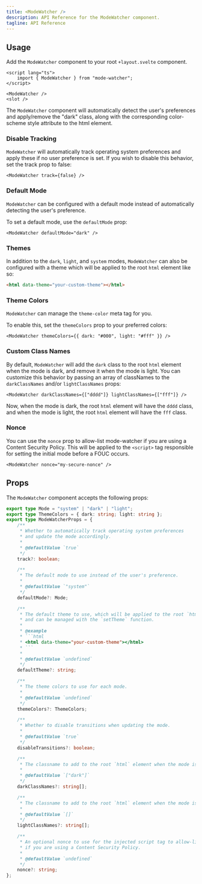 ```yaml
---
title: <ModeWatcher />
description: API Reference for the ModeWatcher component.
tagline: API Reference
---
```


<script>
	import { Callout } from '$lib/components'
</script>

## Usage

Add the `ModeWatcher` component to your root `+layout.svelte` component.

```svelte title="src/routes/+layout.svelte"
<script lang="ts">
	import { ModeWatcher } from "mode-watcher";
</script>

<ModeWatcher />
<slot />
```

The `ModeWatcher` component will automatically detect the user's preferences and apply/remove the "dark" class, along with the corresponding color-scheme style attribute to the html element.

### Disable Tracking

`ModeWatcher` will automatically track operating system preferences and apply these if no user preference is set. If you wish to disable this behavior, set the track prop to false:

```svelte
<ModeWatcher track={false} />
```

### Default Mode

`ModeWatcher` can be configured with a default mode instead of automatically detecting the user's preference.

To set a default mode, use the `defaultMode` prop:

```svelte
<ModeWatcher defaultMode="dark" />
```

### Themes

In addition to the `dark`, `light`, and `system` modes, `ModeWatcher` can also be configured with a theme which will be applied to the root `html` element like so:

```html
<html data-theme="your-custom-theme"></html>
```

### Theme Colors

`ModeWatcher` can manage the `theme-color` meta tag for you.

To enable this, set the `themeColors` prop to your preferred colors:

```svelte
<ModeWatcher themeColors={{ dark: "#000", light: "#fff" }} />
```

### Custom Class Names

By default, `ModeWatcher` will add the `dark` class to the root `html` element when the mode is dark, and remove it when the mode is light. You can customize this behavior by passing an array of classNames to the `darkClassNames` and/or `lightClassNames` props:

```svelte
<ModeWatcher darkClassNames={["dddd"]} lightClassNames={["fff"]} />
```

Now, when the mode is dark, the root `html` element will have the `dddd` class, and when the mode is light, the root `html` element will have the `fff` class.

### Nonce

You can use the `nonce` prop to allow-list mode-watcher if you are using a Content Security Policy. This will be applied to the `<script>` tag responsible for setting the initial mode before a FOUC occurs.

```svelte
<ModeWatcher nonce="my-secure-nonce" />
```

## Props

The `ModeWatcher` component accepts the following props:

````ts
export type Mode = "system" | "dark" | "light";
export type ThemeColors = { dark: string; light: string };
export type ModeWatcherProps = {
	/**
	 * Whether to automatically track operating system preferences
	 * and update the mode accordingly.
	 *
	 * @defaultValue `true`
	 */
	track?: boolean;

	/**
	 * The default mode to use instead of the user's preference.
	 *
	 * @defaultValue `"system"`
	 */
	defaultMode?: Mode;

	/**
	 * The default theme to use, which will be applied to the root `html` element
	 * and can be managed with the `setTheme` function.
	 *
	 * @example
	 * ```html
	 * <html data-theme="your-custom-theme"></html>
	 * ```
	 *
	 * @defaultValue `undefined`
	 */
	defaultTheme?: string;

	/**
	 * The theme colors to use for each mode.
	 *
	 * @defaultValue `undefined`
	 */
	themeColors?: ThemeColors;

	/**
	 * Whether to disable transitions when updating the mode.
	 *
	 * @defaultValue `true`
	 */
	disableTransitions?: boolean;

	/**
	 * The classname to add to the root `html` element when the mode is dark.
	 *
	 * @defaultValue `["dark"]`
	 */
	darkClassNames?: string[];

	/**
	 * The classname to add to the root `html` element when the mode is light.
	 *
	 * @defaultValue `[]`
	 */
	lightClassNames?: string[];

	/**
	 * An optional nonce to use for the injected script tag to allow-list mode-watcher
	 * if you are using a Content Security Policy.
	 *
	 * @defaultValue `undefined`
	 */
	nonce?: string;
};
````
